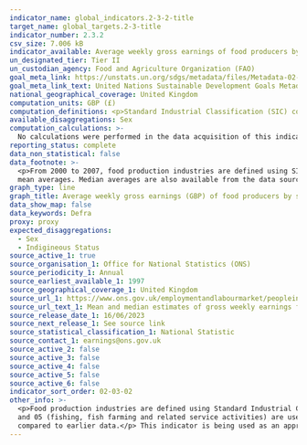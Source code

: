 ```yaml
---
indicator_name: global_indicators.2-3-2-title
target_name: global_targets.2-3-title
indicator_number: 2.3.2
csv_size: 7.006 kB
indicator_available: Average weekly gross earnings of food producers by sex
un_designated_tier: Tier II
un_custodian_agency: Food and Agriculture Organization (FAO)
goal_meta_link: https://unstats.un.org/sdgs/metadata/files/Metadata-02-03-02.pdf
goal_meta_link_text: United Nations Sustainable Development Goals Metadata (PDF 4.0 MB)
national_geographical_coverage: United Kingdom
computation_units: GBP (£)
computation_definitions: <p>Standard Industrial Classification (SIC) codes are used to classify business establishments and other statistical units by the type of economic activity in which they are engaged.</p>
available_disaggregations: Sex
computation_calculations: >-
  No calculations were performed in the data acquisition of this indicator as appropriate data was readily available in the final format specified by this indicator. For insight into the details of potential calculations please refer to the original source metadata or source contact.
reporting_status: complete
data_non_statistical: false
data_footnote: >-
  <p>From 2000 to 2007, food production industries are defined using SIC03. From 2008, food production industries are defined using SIC07. Please see defintions section for further information.</p><p>Please note, the figures for 2022 are provisional values.</p><p> The figures diplayed are
  mean averages. Median averages are also available from the data source.</p>
graph_type: line
graph_title: Average weekly gross earnings (GBP) of food producers by sex
data_show_map: false
data_keywords: Defra
proxy: proxy
expected_disaggregations:
  - Sex
  - Indigineous Status
source_active_1: true
source_organisation_1: Office for National Statistics (ONS)
source_periodicity_1: Annual  
source_earliest_available_1: 1997
source_geographical_coverage_1: United Kingdom
source_url_1: https://www.ons.gov.uk/employmentandlabourmarket/peopleinwork/earningsandworkinghours/adhocs/1237meanandmedianestimatesofgrossweeklyearningsforukemployeesinfoodproductionindustries2016to2022
source_url_text_1: Mean and median estimates of gross weekly earnings for UK employees in food production industries, 2016 to 2022
source_release_date_1: 16/06/2023
source_next_release_1: See source link
source_statistical_classification_1: National Statistic
source_contact_1: earnings@ons.gov.uk
source_active_2: false
source_active_3: false
source_active_4: false
source_active_5: false
source_active_6: false
indicator_sort_order: 02-03-02
other_info: >-
  <p>Food production industries are defined using Standard Industrial Classification 2003 (SIC03) from 2000 to 2007 and Standard Industrial Classification 2007 (SIC07) from 2008 onwards.</p><p>For years 2000 to 2007, SIC03 division 01 (agriculture, hunting and related service activities)
  and 05 (fishing, fish farming and related service activities) are used. For years 2008 onwards, SIC07 division 01 (crop and animal production, hunting and related service activities) and 03 (fishing and aquaculture) are used. Therefore, data from 2008 onwards should not be directly
  compared to earlier data.</p> This indicator is being used as an approximation of the UN SDG Indicator. Where possible, we will work to identify or develop UK data to meet the global indicator specification. This indicator has not been identified in collaboration with topic experts.
---
```

